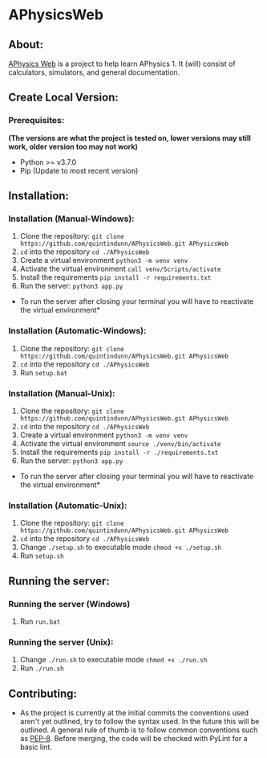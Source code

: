 # APhysicsWeb

## About:
[APhysics Web](https://github.com/quintindunn/APhysicsWeb) is a project to help learn APhysics 1. It (will) consist of calculators, simulators, and general documentation.

## Create Local Version:

### Prerequisites:
**(The versions are what the project is tested on, lower versions may still work, older version too may not work)**
* Python >= v3.7.0
* Pip (Update to most recent version)

## Installation:

### Installation (Manual-Windows):
1. Clone the repository: `git clone https://github.com/quintindunn/APhysicsWeb.git APhysicsWeb`
2. `cd` into the repository `cd ./APhysicsWeb`
3. Create a virtual environment `python3 -m venv venv`
4. Activate the virtual environment `call venv/Scripts/activate`
5. Install the requirements `pip install -r requirements.txt`
6. Run the server: `python3 app.py`
* To run the server after closing your terminal you will have to reactivate the virtual environment*

### Installation (Automatic-Windows):
1. Clone the repository: `git clone https://github.com/quintindunn/APhysicsWeb.git APhysicsWeb`
2. `cd` into the repository `cd ./APhysicsWeb`
3. Run `setup.bat`

### Installation (Manual-Unix):
1. Clone the repository: `git clone https://github.com/quintindunn/APhysicsWeb.git APhysicsWeb`
2. `cd` into the repository `cd ./APhysicsWeb`
3. Create a virtual environment `python3 -m venv venv`
4. Activate the virtual environment `source ./venv/bin/activate`
5. Install the requirements `pip install -r ./requirements.txt`
6. Run the server: `python3 app.py`
* To run the server after closing your terminal you will have to reactivate the virtual environment*

### Installation (Automatic-Unix):
1. Clone the repository: `git clone https://github.com/quintindunn/APhysicsWeb.git APhysicsWeb`
2. `cd` into the repository `cd ./APhysicsWeb`
3. Change `./setup.sh` to executable mode `chmod +x ./setup.sh`
4. Run `setup.sh`


## Running the server:

### Running the server (Windows)
1. Run `run.bat`

### Running the server (Unix):
1. Change `./run.sh` to executable mode `chmod +x ./run.sh`
2. Run `./run.sh`


## Contributing:
* As the project is currently at the initial commits the conventions used aren't yet outlined, try to follow the syntax used. In the future this will be outlined. A general rule of thumb is to follow common conventions such as [PEP-8](https://peps.python.org/pep-0008/). Before merging, the code will be checked with PyLint for a basic lint.